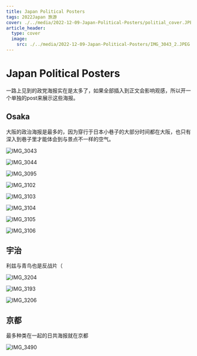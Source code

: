 ```yaml
---
title: Japan Political Posters
tags: 2022Japan 旅游
cover: ./../media/2022-12-09-Japan-Political-Posters/politial_cover.JPEG
article_header:
  type: cover
  image:
    src: ./../media/2022-12-09-Japan-Political-Posters/IMG_3043_2.JPEG
---
```


# Japan Political Posters

一路上见到的政党海报实在是太多了，如果全部插入到正文会影响观感，所以开一个单独的post来展示这些海报。



<!--more-->

## Osaka

大阪的政治海报是最多的，因为穿行于日本小巷子的大部分时间都在大阪，也只有深入到巷子里才能体会到与景点不一样的空气。

![IMG_3043](./../media/2022-12-09-Japan-Political-Posters/IMG_3043.JPEG)

![IMG_3044](./../media/2022-12-09-Japan-Political-Posters/IMG_3044.JPEG)

![IMG_3095](./../media/2022-12-09-Japan-Political-Posters/IMG_3095.JPEG)

![IMG_3102](./../media/2022-12-09-Japan-Political-Posters/IMG_3102.JPEG)

![IMG_3103](./../media/2022-12-09-Japan-Political-Posters/IMG_3103.JPEG)

![IMG_3104](./../media/2022-12-09-Japan-Political-Posters/IMG_3104.JPEG)

![IMG_3105](./../media/2022-12-09-Japan-Political-Posters/IMG_3105.JPEG)

![IMG_3106](./../media/2022-12-09-Japan-Political-Posters/IMG_3106.JPEG)

## 宇治

利兹与青鸟也是反战片（

![IMG_3204](./../media/2022-12-09-Japan-Political-Posters/IMG_3204.JPEG)

![IMG_3193](./../media/2022-12-09-Japan-Political-Posters/IMG_3193.JPEG)

![IMG_3206](./../media/2022-12-09-Japan-Political-Posters/IMG_3206.JPEG)

## 京都

最多种类在一起的日共海报就在京都

![IMG_3490](./../media/2022-12-09-Japan-Political-Posters/IMG_3490.JPEG)